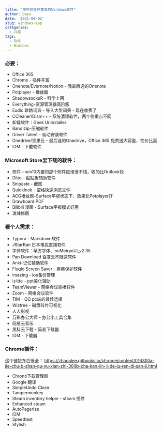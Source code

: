 ```yaml
---
title: "那些我曾经喜爱的Windows软件"
author: Dayu
date: '2021-04-02'
slug: windows-app
categories:
  - 兴趣
tags:
  - 软件
  - Windows
---
```


### 必要：
- Office 365 
- Chrome - 插件丰富
- Onenote/Evernote/Notion - 我最后选的Onenote
- Potplayer - 播放器
- ShadowsocksR - 科学上网
- Everything-资源管理器高阶版
- Eudic 欧路词典 - 导入大型词典 - 现在收费了
- CCleaner/Dism++ - 系统清理软件，两个侧重点不同
- 卸载软件：Geek Uninstaller
- Bandizip-压缩软件
- Driver Talent - 驱动安装软件
- Onedrive/坚果云 - 最后选的Onedrive，Office 365 免费送大容量，性价比高
- IDM - 下载软件

### Microsoft Store里下载的软件：
- 邮件 - win10内置的那个邮件应用很不错，收的比Outlook快 
- Ditto - 黏贴板辅助软件
- Snipaste - 截图
- Quicklook - 空格快速浏览文件
- ACG播放器-Surface平板状态下，效果比Potplayer好
- Drawboard PDF
- Bilibili 漫画 - Surface平板模式好用
- 泼辣修图 

### 看个人需求：
- Typora - Markdown软件 
- JStarKan 日本电视直播软件
- 字体软件：苹方字体、noMeiryoUI_v2.35
- Pan Download 百度云不限速软件
- Anki-记忆辅助软件
- Fluqlo Screen Saver - 屏幕保护软件
- Imazing - ios备份管理
- Islide - ppt美化辅助
- TeamViewer - 网络会议直播软件
- Zoom - 网络会议软件
- TIM - QQ pc端的最佳选择
- Wiztree - 磁盘碎片可视化
- 人人影视 
- 万彩办公大师 - 办公小工具合集
- 网易云音乐
- 黑科云下载 - 简易下载器
- IDM - 下载器

### Chrome插件：
这个链接东西很全：
https://zhaoolee.gitbooks.io/chrome/content/016300a-jie-chu-b-zhan-qu-yu-xian-zhi-300b-cha-kan-jin-ji-de-ju-ren-di-san-ji.html
- Chrono下载管理器
- Google 翻译
- SimpleUndo Close
- Tampermonkey
- Steam inventory helper - steam 插件
- Enhanced steam
- AutoPagerize
- IDM
- Speedtest
- Stylish
